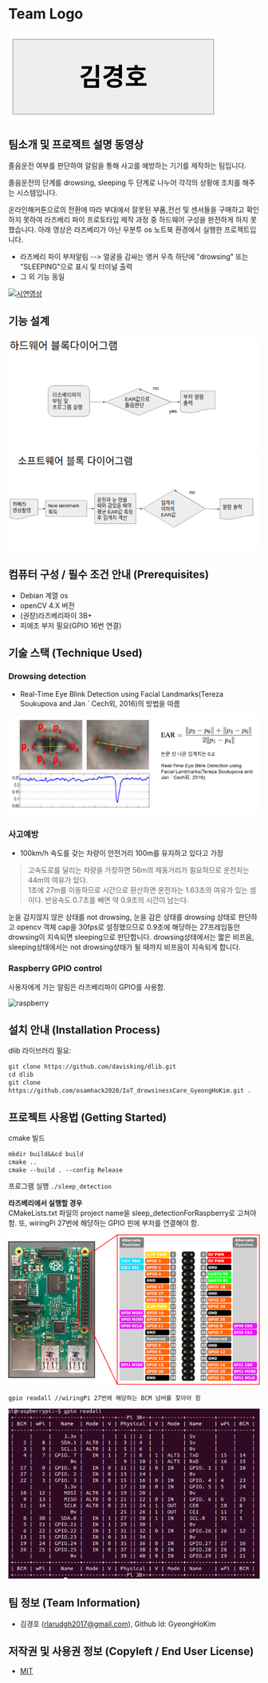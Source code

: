 # Team Logo

![logo](./img/teamLogo.png)

## 팀소개 및 프로잭트 설명 동영상

졸음운전 여부를 판단하여 알림을 통해 사고를 예방하는 기기를 제작하는 팀입니다.

졸음운전의 단계를 drowsing, sleeping 두 단계로 나누어 각각의 상황에 조치를 해주는 시스템입니다.

온라인해커톤으로의 전환에 따라 부대에서 잘못된 부품,전선 및 센서들을 구매하고 확인하지 못하여 라즈베리 파이 프로토타입 제작 과정 중 하드웨어 구성을 완전하게 하지 못했습니다. 아래 영상은 라즈베리가 아닌 우분투 os 노트북 환경에서 실행한 프로젝트입니다.  
* 라즈베리 파이 부저알림 --> 얼굴을 감싸는 앵커 우측 하단에 "drowsing" 또는 "SLEEPING"으로 표시 및 터미널 출력
* 그 외 기능 동일

[![시연영상](http://img.youtube.com/vi/s2uMnYTOk5w/0.jpg)](https://youtu.be/s2uMnYTOk5w)

## 기능 설계

![hardware](./img/hardwareBlockDiagram.png)
![software](./img/softwareBlockDiagram.png)

## 컴퓨터 구성 / 필수 조건 안내 (Prerequisites)
* Debian 계열 os
* openCV 4.X 버전
* (권장)라즈베리파이 3B+
* 피에조 부저 필요(GPIO 16번 연결)

## 기술 스택 (Technique Used)

### Drowsing detection

* Real-Time Eye Blink Detection using Facial Landmarks(Tereza Soukupova and Jan ´ Cech외, 2016)의 방법을 따름

![earMethod](./img/earMethod.png)

### 사고예방

* 100km/h 속도를 갖는 차량이 안전거리 100m를 유지하고 있다고 가정

> 고속도로를 달리는 차량을 가정하면 56m의 제동거리가 필요하므로 운전자는 44m의 여유가 있다.  
> 1초에 27m를 이동하므로 시간으로 환산하면 운전자는 1.63초의 여유가 있는 셈이다. 
> 반응속도 0.7초를 빼면 약 0.9초의 시간이 남는다.  

눈을 감지않지 않은 상태를 not drowsing, 눈을 감은 상태를 drowsing 상태로 판단하고
opencv 객체 cap을 30fps로 설정했으므로 0.9초에 해당하는 27프레임동안 drowsing이 지속되면 sleeping으로 판단합니다.
drowsing상태에서는 짧은 비프음, sleeping상태에서는 not drowsing상태가 될 때까지 비프음이 지속되게 합니다.

### Raspberry GPIO control

사용자에게 가는 알림은 라즈베리파이 GPIO를 사용함.

![raspberry](./img/raspberry.JPG)

## 설치 안내 (Installation Process)

dlib 라이브러리 필요:
``` shell
git clone https://github.com/davisking/dlib.git
cd dlib
git clone https://github.com/osamhack2020/IoT_drowsinessCare_GyeongHoKim.git .
```

## 프로젝트 사용법 (Getting Started)

cmake 빌드
``` shell
mkdir build&&cd build
cmake ..
cmake --build . --config Release
```

프로그램 실행
`./sleep_detection`

**라즈베리에서 실행할 경우**  
CMakeLists.txt 파일의 project name을 sleep_detectionForRaspberry로 고쳐야 함.
또, wiringPi 27번에 해당하는 GPIO 핀에 부저를 연결해야 함.  

![pinMap](./img/pinMap.png)

``` shell
gpio readall //wiringPi 27번에 해당하는 BCM 넘버를 찾아야 함
```
![gpio](./img/gpio.png)


## 팀 정보 (Team Information)
- 김경호 (rlarudgh2017@gmail.com), Github Id: GyeongHoKim

## 저작권 및 사용권 정보 (Copyleft / End User License)
 * [MIT](https://github.com/osam2020-WEB/Sample-ProjectName-TeamName/blob/master/license.md)
